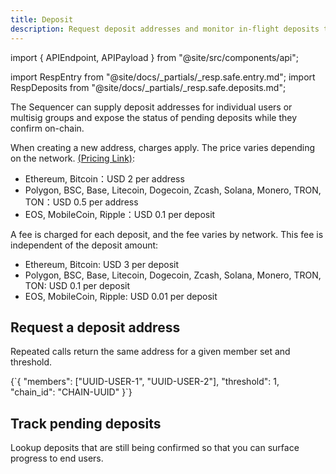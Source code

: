 ```yaml
---
title: Deposit
description: Request deposit addresses and monitor in-flight deposits through the Sequencer.
---
```


import { APIEndpoint, APIPayload } from "@site/src/components/api";

import RespEntry from "@site/docs/_partials/_resp.safe.entry.md";
import RespDeposits from "@site/docs/_partials/_resp.safe.deposits.md";

The Sequencer can supply deposit addresses for individual users or multisig groups and expose the
status of pending deposits while they confirm on-chain. 

When creating a new address, charges apply. The price varies depending on the network. [(Pricing Link)](https://discuss.mixin.one/questions/D1pB):

- Ethereum, Bitcoin：USD 2 per address
- Polygon, BSC, Base, Litecoin, Dogecoin, Zcash, Solana, Monero, TRON, TON：USD 0.5 per address
- EOS, MobileCoin, Ripple：USD 0.1 per deposit

A fee is charged for each deposit, and the fee varies by network. This fee is independent of the deposit amount:

- Ethereum, Bitcoin: USD 3 per deposit
- Polygon, BSC, Base, Litecoin, Dogecoin, Zcash, Solana, Monero, TRON, TON: USD 0.1 per deposit
- EOS, MobileCoin, Ripple: USD 0.01 per deposit

## Request a deposit address

Repeated calls return the same address for a given member set and threshold.

<APIEndpoint url="/safe/deposit/entries" method="POST" />

<APIPayload>
{`{
  "members": ["UUID-USER-1", "UUID-USER-2"],
  "threshold": 1,
  "chain_id": "CHAIN-UUID"
}`}
</APIPayload>

<RespEntry />

## Track pending deposits

Lookup deposits that are still being confirmed so that you can surface progress to end users.

<APIEndpoint url="/safe/deposits?asset=UUID&destination=ADDRESS&tag=TAG&offset=RFC3339NANO&limit=500" method="GET" />

<RespDeposits />
